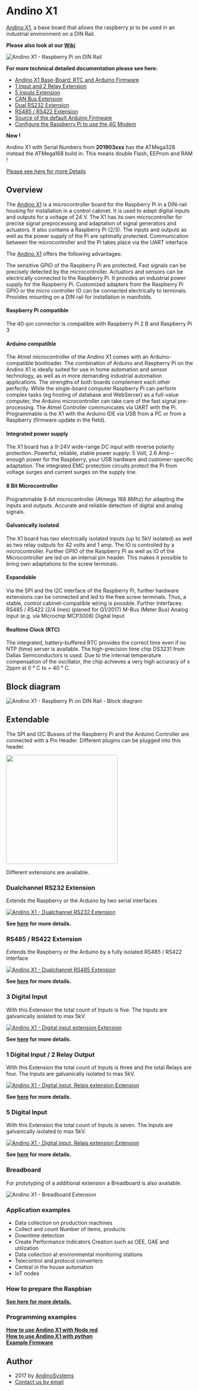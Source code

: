 Andino X1
==========

[Andino X1][1], a base board that allows the raspberry pi to be used in an industrial environment on a DIN Rail.

**Please also look at our [Wiki](https://github.com/andino-systems/Andino-X1/wiki)**

![Andino X1 - Raspberry Pi on DIN Rail](Andino-X1-Raspberry-Pi-in-der-industrie.png)  

  

**For more technical detailed documentation please see here:**

- [Andino X1 Base-Board: RTC and Arduino Firmware](https://github.com/andino-systems/doc/)
- [1 Input and 2 Relay Extension](https://github.com/andino-systems/Andino-X1/tree/master/doc/1DI2DO/)
- [5 Inputs Extension](https://github.com/andino-systems/Andino-X1/tree/master/doc/5DI/)
- [CAN Bus Extension](https://github.com/andino-systems/Andino-X1/tree/master/doc/CAN/)
- [Dual RS232 Extension](https://github.com/andino-systems/Andino-X1/tree/master/doc/RS232/)
- [RS485 / RS422 Extension](https://github.com/andino-systems/Andino-X1/tree/master/doc/RS485/)
- [Source of the default Arduino Firmware](https://github.com/andino-systems/Andino-X1/tree/master/src/firmware/counting)
- [Configure the Raspberry Pi to use the 4G Modem](https://github.com/andino-systems/Andino-IO/tree/master/qmi)

**New !**

Andino X1 with Serial Numbers from **201903xxx** has the ATMega328 instead the ATMega168 build in.
This means double Flash, EEProm and RAM !

[Please see here for more Details](https://github.com/andino-systems/Andino-X1/tree/master/doc/BaseBoard)

## Overview

The [Andino X1][1] is a microcontroller board for the Raspberry Pi in a DIN-rail housing for installation in a control cabinet. It is used to adapt digital inputs and outputs for a voltage of 24 V. The X1 has its own microcontroller for precise signal preprocessing and adaptation of signal generators and actuators. It also contains a Raspberry Pi (2/3). The inputs and outputs as well as the power supply of the Pi are optimally protected. Communication between the microcontroller and the Pi takes place via the UART interface.

The [Andino X1][1] offers the following advantages:

The sensitive GPIO of the Raspberry Pi are protected. Fast signals can be precisely detected by the microcontroller. Actuators and sensors can be electrically connected to the Raspberry Pi. It provides an industrial power supply for the Raspberry Pi. Customized adapters from the Raspberry Pi GPIO or the micro controller IO can be connected electrically to terminals. Provides mounting on a DIN rail for installation in manifolds.

#### Raspberry Pi compatible 
The 40-pin connector is compatible with Raspberry Pi 2 B and Raspberry Pi 3

#### Arduino compatible 
The Atmel microcontroller of the Andino X1 comes with an Arduino-compatible bootloader. The combination of Arduino and Raspberry Pi on the Andino X1 is ideally suited for use in home automation and sensor technology, as well as in more demanding industrial automation applications. The strengths of both boards complement each other perfectly. While the single-board computer Raspberry Pi can perform complex tasks (eg hosting of database and WebServer) as a full-value computer, the Arduino microcontroller can take care of the fast signal pre-processing. The Atmel Controller communicates via UART with the Pi. Programmable is the X1 with the Arduino IDE via USB from a PC or from a Raspberry (firmware update in the field).

#### Integrated power supply 
The X1 board has a 9-24V wide-range DC input with reverse polarity protection. Powerful, reliable, stable power supply: 5 Volt, 2.6 Amp – enough power for the Raspberry, your USB hardware and customer-specific adaptation. The integrated EMC protection circuits protect the Pi from voltage surges and current surges on the supply line.

#### 8 Bit Microcontroller 
Programmable 8-bit microcontroller (Atmega 168 8Mhz) for adapting the inputs and outputs. Accurate and reliable detection of digital and analog signals.

#### Galvanically isolated 
The X1 board has two electrically isolated inputs (up to 5kV isolated) as well as two relay outputs for 42 volts and 1 amp. The IO is controlled by a microcontroller. Further GPIO of the Raspberry Pi as well as IO of the Microcontroller are led on an internal pin header. This makes it possible to bring own adaptations to the screw terminals.

#### Expandable
Via the SPI and the I2C interface of the Raspberry Pi, further hardware extensions can be connected and led to the free screw terminals. Thus, a stable, control cabinet-compatible wiring is possible. Further Interfaces: RS485 / RS422 (2/4 lines) (planed for Q1/2017) M-Bus (Meter Bus) Analog Input (e.g. via Microchip MCP3008) Digital Input

#### Realtime Clock (RTC)
The integrated, battery-buffered RTC provides the correct time even if no NTP (time) server is available. The high-precision time chip DS3231 from Dallas Semiconductors is used. Due to the internal temperature compensation of the oscillator, the chip achieves a very high accuracy of ± 2ppm at 0 ° C to + 40 ° C.

## Block diagram
![Andino X1 - Raspberry Pi on DIN Rail - Block diagram](./doc/img/Andino-X1-Block-schema-1024x671.png)

## Extendable
The SPI and I2C Busses of the Raspberry Pi and the Arduino Controller are connected with a Pin Header.
Different plugins can be plugged into this header.

<img src="./doc/img/Extension-Pinout.png" width="300" height="293">


Different extensions are available.

### Dualchannel RS232 Extension
Extends the Raspberry or the Arduino by two serial interfaces 

[![Andino X1 - Dualchannel RS232 Extension](./doc/img/rs232-extension-small.png)](https://github.com/andino-systems/Andino-X1/tree/master/doc/RS232)

**See [here](https://github.com/andino-systems/Andino-X1/tree/master/doc/RS232) for more details.**

### RS485 / RS422 Extension
Extends the Raspberry or the Arduino by a fully isolated RS485 / RS422 interface

[![Andino X1 - Dualchannel RS485 Extension](./doc/img/rs485-extension-small.png)](https://github.com/andino-systems/Andino-X1/tree/master/doc/RS485)

**See [here](https://github.com/andino-systems/Andino-X1/tree/master/doc/RS485) for more details.**

### 3 Digital Input
With this Extension the total count of Inputs is five. The Inputs are galvanically isolated to max 5kV.

[![Andino X1 - Digital input extension Extension](./doc/img/3in-extension-small.png)](https://github.com/andino-systems/Andino-X1/tree/master/doc/3DI)

**See [here](https://github.com/andino-systems/Andino-X1/tree/master/doc/3DI) for more details.**

### 1 Digital Input / 2 Relay Output
With this Extension the total count of Inputs is three and the total Relays are four. The Inputs are galvanically isolated to max 5kV.

[![Andino X1 - Digital input, Relais extension Extension](./doc/img/1in2out-extension-small.png)](https://github.com/andino-systems/Andino-X1/tree/master/doc/1DI2DO)

**See [here](https://github.com/andino-systems/Andino-X1/tree/master/doc/1DI2DO) for more details.**

### 5 Digital Input
With this Extension the total count of Inputs is seven. The Inputs are galvanically isolated to max 5kV.

[![Andino X1 - Digital input, Relais extension Extension](./doc/img/5di.png)](https://github.com/andino-systems/Andino-X1/tree/master/doc/5DI)

**See [here](https://github.com/andino-systems/Andino-X1/tree/master/doc/5DI) for more details.**



### Breadboard
For prototyping of a additional extension a Breadboard is also available.

![Andino X1 - Breadboard Extension](./doc/img/breadboard-extension-small.png)

### Application examples
* Data collection on production machines
* Collect and count Number of items, products
* Downtime detection
* Create Performance indicators Creation such as OEE, GAE and utilization
* Data collection at environmental monitoring stations
* Telecontrol and protocol converters
* Central in the house automation
* IoT nodes

### How to prepare the Raspbian
**[See here for more details.][3]**

### Programming examples

**[How to use Andino X1 with Node red](https://github.com/andino-systems/Andino-X1/tree/master/src/node-red-contrib-andinox1)**   
**[How to use Andino X1 with python](https://github.com/andino-systems/Andino-X1/tree/master/src/python)**   
**[Example Firmware](https://github.com/andino-systems/Andino-X1/tree/master/src/firmware/counting)**   


Author
-----

* 2017 by [AndinoSystems][2]
* [Contact us by email](mailto:info@andino.systems)

[1]:https://andino.systems/andino-x1/
[2]:https://github.com/andino-systems/Andino-X1
[3]:https://github.com/andino-systems/Andino-X1/tree/master/doc/BaseBoard

